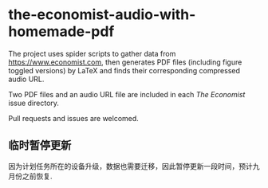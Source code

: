 # the-economist-audio-with-homemade-pdf
The project uses spider scripts to gather data from https://www.economist.com, then generates PDF files (including figure toggled versions) by LaTeX and finds their corresponding compressed audio URL.

Two PDF files and an audio URL file are included in each *The Economist* issue directory.

Pull requests and issues are welcomed.

## 临时暂停更新

因为计划任务所在的设备升级，数据也需要迁移，因此暂停更新一段时间，预计九月份之前恢复.
